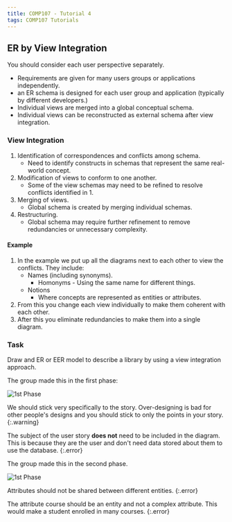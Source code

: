 ```yaml
---
title: COMP107 - Tutorial 4
tags: COMP107 Tutorials
---
```


## ER by View Integration

You should consider each user perspective separately.

* Requirements are given for many users groups or applications independently.
* an ER schema is designed  for each user group and application (typically by different developers.)
* Individual views are merged into a global conceptual schema.
* Individual views can be reconstructed as external schema after view integration.

### View Integration

1. Identification of correspondences and conflicts among schema.
	* Need to identify constructs in schemas that represent the same real-world concept.
1. Modification of views to conform to one another.
	* Some of the view schemas may need to be refined to resolve conflicts identified in 1.
1. Merging of views.
	* Global schema is created by merging individual schemas.
1. Restructuring.
	* Global schema may require further refinement to remove redundancies or unnecessary complexity.

#### Example
1. In the example we put up all the diagrams next to each other to view the conflicts. They include:
	* Names (including synonyms).
		* Homonyms - Using the same name for different things.
	* Notions
		* Where concepts are represented as entities or attributes.	
1. From this you change each view individually to make them coherent with each other.
1. After this you eliminate redundancies to make them into a single diagram.

### Task
Draw and ER or EER model to describe a library by using a view integration approach.

The group made this in the first phase:

![1st Phase]({{site.baseurl}}/assets/COMP107/Tutorials/2020-11-27-1-1.svg)

We should stick very specifically to the story. Over-designing is bad for other people's designs and you should stick to only the points in your story.
{:.warning}

The subject of the user story **does not** need to be included in the diagram. This is because they are the user and don't need data stored about them to use the database.
{:.error}

The group made this in the second phase.

![1st Phase]({{site.baseurl}}/assets/COMP107/Tutorials/2020-11-27-1-2.svg)

Attributes should not be shared between different entities.
{:.error}

The attribute course should be an entity and not a complex attribute. This would make a student enrolled in many courses.
{:.error}
